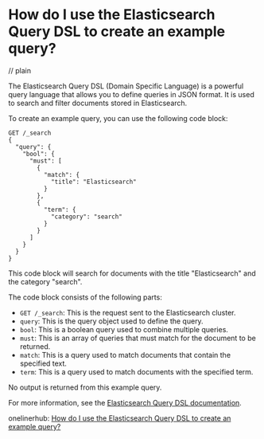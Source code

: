 # How do I use the Elasticsearch Query DSL to create an example query?
// plain

The Elasticsearch Query DSL (Domain Specific Language) is a powerful query language that allows you to define queries in JSON format. It is used to search and filter documents stored in Elasticsearch.

To create an example query, you can use the following code block:

```
GET /_search
{
  "query": {
    "bool": {
      "must": [
        {
          "match": {
            "title": "Elasticsearch"
          }
        },
        {
          "term": {
            "category": "search"
          }
        }
      ]
    }
  }
}
```

This code block will search for documents with the title "Elasticsearch" and the category "search".

The code block consists of the following parts:

- `GET /_search`: This is the request sent to the Elasticsearch cluster.
- `query`: This is the query object used to define the query.
- `bool`: This is a boolean query used to combine multiple queries.
- `must`: This is an array of queries that must match for the document to be returned.
- `match`: This is a query used to match documents that contain the specified text.
- `term`: This is a query used to match documents with the specified term.

No output is returned from this example query.

For more information, see the [Elasticsearch Query DSL documentation](https://www.elastic.co/guide/en/elasticsearch/reference/current/query-dsl.html).

onelinerhub: [How do I use the Elasticsearch Query DSL to create an example query?](https://onelinerhub.com/elasticsearch/how-do-i-use-the-elasticsearch-query-dsl-to-create-an-example-query)